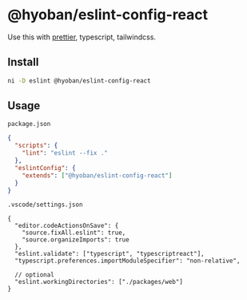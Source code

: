 # @hyoban/eslint-config-react

Use this with [prettier](https://github.com/hyoban/prettier-config), typescript, tailwindcss.

## Install

```bash
ni -D eslint @hyoban/eslint-config-react
```

## Usage

`package.json`

```json
{
  "scripts": {
    "lint": "eslint --fix ."
  },
  "eslintConfig": {
    "extends": ["@hyoban/eslint-config-react"]
  }
}
```

`.vscode/settings.json`

```jsonc
{
  "editor.codeActionsOnSave": {
    "source.fixAll.eslint": true,
    "source.organizeImports": true
  },
  "eslint.validate": ["typescript", "typescriptreact"],
  "typescript.preferences.importModuleSpecifier": "non-relative",

  // optional
  "eslint.workingDirectories": ["./packages/web"]
}
```
